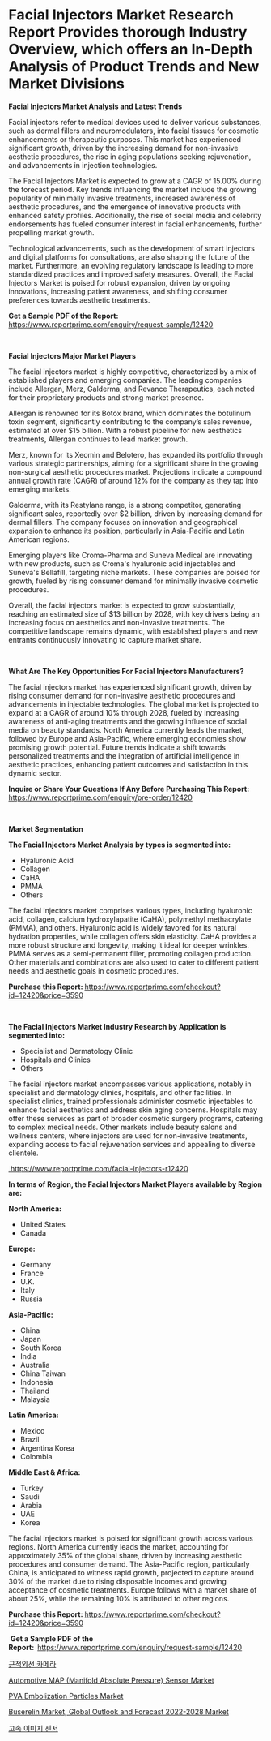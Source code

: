 <p><h1>Facial Injectors Market Research Report Provides thorough Industry Overview, which offers an In-Depth Analysis of Product Trends and New Market Divisions</h1></p><p><strong>Facial Injectors Market Analysis and Latest Trends</strong></p>
<p><p>Facial injectors refer to medical devices used to deliver various substances, such as dermal fillers and neuromodulators, into facial tissues for cosmetic enhancements or therapeutic purposes. This market has experienced significant growth, driven by the increasing demand for non-invasive aesthetic procedures, the rise in aging populations seeking rejuvenation, and advancements in injection technologies.</p><p>The Facial Injectors Market is expected to grow at a CAGR of 15.00% during the forecast period. Key trends influencing the market include the growing popularity of minimally invasive treatments, increased awareness of aesthetic procedures, and the emergence of innovative products with enhanced safety profiles. Additionally, the rise of social media and celebrity endorsements has fueled consumer interest in facial enhancements, further propelling market growth.</p><p>Technological advancements, such as the development of smart injectors and digital platforms for consultations, are also shaping the future of the market. Furthermore, an evolving regulatory landscape is leading to more standardized practices and improved safety measures. Overall, the Facial Injectors Market is poised for robust expansion, driven by ongoing innovations, increasing patient awareness, and shifting consumer preferences towards aesthetic treatments.</p></p>
<p><strong>Get a Sample PDF of the Report:&nbsp;</strong> <a href="https://www.reportprime.com/enquiry/request-sample/12420">https://www.reportprime.com/enquiry/request-sample/12420</a></p>
<p>&nbsp;</p>
<p><strong>Facial Injectors Major Market Players</strong></p>
<p><p>The facial injectors market is highly competitive, characterized by a mix of established players and emerging companies. The leading companies include Allergan, Merz, Galderma, and Revance Therapeutics, each noted for their proprietary products and strong market presence.</p><p>Allergan is renowned for its Botox brand, which dominates the botulinum toxin segment, significantly contributing to the company’s sales revenue, estimated at over $15 billion. With a robust pipeline for new aesthetics treatments, Allergan continues to lead market growth.</p><p>Merz, known for its Xeomin and Belotero, has expanded its portfolio through various strategic partnerships, aiming for a significant share in the growing non-surgical aesthetic procedures market. Projections indicate a compound annual growth rate (CAGR) of around 12% for the company as they tap into emerging markets.</p><p>Galderma, with its Restylane range, is a strong competitor, generating significant sales, reportedly over $2 billion, driven by increasing demand for dermal fillers. The company focuses on innovation and geographical expansion to enhance its position, particularly in Asia-Pacific and Latin American regions.</p><p>Emerging players like Croma-Pharma and Suneva Medical are innovating with new products, such as Croma's hyaluronic acid injectables and Suneva's Bellafill, targeting niche markets. These companies are poised for growth, fueled by rising consumer demand for minimally invasive cosmetic procedures.</p><p>Overall, the facial injectors market is expected to grow substantially, reaching an estimated size of $13 billion by 2028, with key drivers being an increasing focus on aesthetics and non-invasive treatments. The competitive landscape remains dynamic, with established players and new entrants continuously innovating to capture market share.</p></p>
<p>&nbsp;</p>
<p><strong>What Are The Key Opportunities For Facial Injectors Manufacturers?</strong></p>
<p><p>The facial injectors market has experienced significant growth, driven by rising consumer demand for non-invasive aesthetic procedures and advancements in injectable technologies. The global market is projected to expand at a CAGR of around 10% through 2028, fueled by increasing awareness of anti-aging treatments and the growing influence of social media on beauty standards. North America currently leads the market, followed by Europe and Asia-Pacific, where emerging economies show promising growth potential. Future trends indicate a shift towards personalized treatments and the integration of artificial intelligence in aesthetic practices, enhancing patient outcomes and satisfaction in this dynamic sector.</p></p>
<p><strong>Inquire or Share Your Questions If Any Before Purchasing This Report:</strong> <a href="https://www.reportprime.com/enquiry/pre-order/12420">https://www.reportprime.com/enquiry/pre-order/12420</a></p>
<p>&nbsp;</p>
<p><strong>Market Segmentation</strong></p>
<p><strong>The Facial Injectors Market Analysis by types is segmented into:</strong></p>
<p><ul><li>Hyaluronic Acid</li><li>Collagen</li><li>CaHA</li><li>PMMA</li><li>Others</li></ul></p>
<p><p>The facial injectors market comprises various types, including hyaluronic acid, collagen, calcium hydroxylapatite (CaHA), polymethyl methacrylate (PMMA), and others. Hyaluronic acid is widely favored for its natural hydration properties, while collagen offers skin elasticity. CaHA provides a more robust structure and longevity, making it ideal for deeper wrinkles. PMMA serves as a semi-permanent filler, promoting collagen production. Other materials and combinations are also used to cater to different patient needs and aesthetic goals in cosmetic procedures.</p></p>
<p><strong>Purchase this Report:&nbsp;</strong><a href="https://www.reportprime.com/checkout?id=12420&price=3590">https://www.reportprime.com/checkout?id=12420&price=3590</a></p>
<p>&nbsp;</p>
<p><strong>The Facial Injectors Market Industry Research by Application is segmented into:</strong></p>
<p><ul><li>Specialist and Dermatology Clinic</li><li>Hospitals and Clinics</li><li>Others</li></ul></p>
<p><p>The facial injectors market encompasses various applications, notably in specialist and dermatology clinics, hospitals, and other facilities. In specialist clinics, trained professionals administer cosmetic injectables to enhance facial aesthetics and address skin aging concerns. Hospitals may offer these services as part of broader cosmetic surgery programs, catering to complex medical needs. Other markets include beauty salons and wellness centers, where injectors are used for non-invasive treatments, expanding access to facial rejuvenation services and appealing to diverse clientele.</p></p>
<p><a href="https://www.reportprime.com/facial-injectors-r12420">&nbsp;https://www.reportprime.com/facial-injectors-r12420</a></p>
<p><strong>In terms of Region, the Facial Injectors Market Players available by Region are:</strong></p>
<p>
    <p> <strong> North America: </strong>
        <ul>
            <li>United States</li>
            <li>Canada</li>
        </ul>
        </p> 
    <p> <strong> Europe: </strong>
        <ul>
            <li>Germany</li>
            <li>France</li>
            <li>U.K.</li>
            <li>Italy</li>
            <li>Russia</li>
        </ul>
        </p> 
    <p> <strong> Asia-Pacific: </strong>
        <ul>
            <li>China</li>
            <li>Japan</li>
            <li>South Korea</li>
            <li>India</li>
            <li>Australia</li>
            <li>China Taiwan</li>
            <li>Indonesia</li>
            <li>Thailand</li>
            <li>Malaysia</li>
        </ul>
        </p> 
    <p> <strong> Latin America: </strong>
        <ul>
            <li>Mexico</li>
            <li>Brazil</li>
            <li>Argentina Korea</li>
            <li>Colombia</li>
        </ul>
        </p> 
    <p> <strong> Middle East & Africa: </strong>
        <ul>
            <li>Turkey</li>
            <li>Saudi</li>
            <li>Arabia</li>
            <li>UAE</li>
            <li>Korea</li>
        </ul>
    </p>
    </p>
<p><p>The facial injectors market is poised for significant growth across various regions. North America currently leads the market, accounting for approximately 35% of the global share, driven by increasing aesthetic procedures and consumer demand. The Asia-Pacific region, particularly China, is anticipated to witness rapid growth, projected to capture around 30% of the market due to rising disposable incomes and growing acceptance of cosmetic treatments. Europe follows with a market share of about 25%, while the remaining 10% is attributed to other regions.</p></p>
<p><strong>Purchase this Report: </strong><a href="https://www.reportprime.com/checkout?id=12420&price=3590">https://www.reportprime.com/checkout?id=12420&price=3590</a></p>
<p>&nbsp;<strong>Get a Sample PDF of the Report:&nbsp;&nbsp;</strong><a href="https://www.reportprime.com/enquiry/request-sample/12420">https://www.reportprime.com/enquiry/request-sample/12420</a></p>
<p><strong></strong></p>
<p><p><a href="https://medium.com/@czbtzkwc9/%EB%AF%B8%EB%9E%98%EB%A5%BC-%EA%B3%84%ED%9A%8D%ED%95%98%EB%8B%A4-%EA%B8%80%EB%A1%9C%EB%B2%8C-%EA%B7%BC%EC%A0%81%EC%99%B8%EC%84%A0-%EC%B9%B4%EB%A9%94%EB%9D%BC-%EC%8B%9C%EC%9E%A5%EC%97%90-%EB%8C%80%ED%95%9C-%ED%8F%AC%EA%B4%84%EC%A0%81%EC%9D%B8-%EB%B6%84%EC%84%9D-2024-2031-ca3ba28769c6">근적외선 카메라</a></p><p><a href="https://issuu.com/reportprime-2/docs/automotive-map-manifold-absolute-pr_0763e2745c4ff2">Automotive MAP (Manifold Absolute Pressure) Sensor Market</a></p><p><a href="https://medium.com/@salennagilmor/global-pva-embolization-particles-market-trends-analysis-and-future-growth-prospects-2024-2031-67e08f28991d">PVA Embolization Particles Market</a></p><p><a href="https://www.linkedin.com/pulse/global-buserelin-market-outlook-forecast-2022-2028-industry-ssjae?trackingId=Q58BBsUDR1CJGIGQHllYRQ%3D%3D">Buserelin Market, Global Outlook and Forecast 2022-2028 Market</a></p><p><a href="https://medium.com/@jordymiller25/%EA%B3%A0%EC%86%8D-%EC%9D%B4%EB%AF%B8%EC%A7%80-%EC%84%BC%EC%84%9C-%EC%8B%9C%EC%9E%A5%EC%9D%98-%EC%B6%9C%ED%98%84-%EC%B6%94%EC%84%B8%EC%99%80-2024%EB%85%84%EB%B6%80%ED%84%B0-2031%EB%85%84%EA%B9%8C%EC%A7%80%EC%9D%98-%EB%AF%B8%EB%9E%98-%EC%A0%84%EB%A7%9D-d121115a2fa7">고속 이미지 센서</a></p></p>